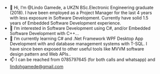 - 👋 Hi, I’m @Lindo Gamede, a UKZN BSc.Electronic Engineering graduate (2018). I have been employed as a Project Manager for the last 4 years with less exposure in Software Development. Currently have solid 1.5 years of Embedded Software Development experience.
- 👀 I’m interested in Software Development using C#, and/or Embedded Software Development with C++...
- 🌱 I’m currently learning C# and .Net Framework WPF Desktop App Development with and database management systems with T-SQL. I have since been exposed to other useful tools like MVVM software design pattern and Web APIs..
- 📫 I can be reached from 0785797645 (for both calls and whatsapp) and lindohgamede@gmail.com

<!---
lindoh/lindoh is a ✨ special ✨ repository because its `README.md` (this file) appears on your GitHub profile.
You can click the Preview link to take a look at your changes.
--->
